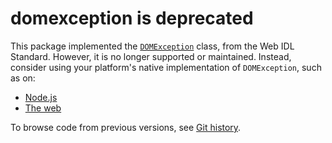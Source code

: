 # domexception is deprecated

This package implemented the [`DOMException`](https://webidl.spec.whatwg.org/#idl-DOMException) class, from the Web IDL Standard. However, it is no longer supported or maintained. Instead, consider using your platform's native implementation of `DOMException`, such as on:

* [Node.js](https://nodejs.org/api/globals.html#domexception)
* [The web](https://developer.mozilla.org/en-US/docs/Web/API/DOMException)

To browse code from previous versions, see [Git history](https://github.com/jsdom/domexception/tree/29ea43cc590749551ee92582a58f9517074c543f).
